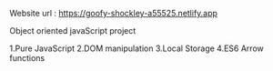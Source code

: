 Website url : https://goofy-shockley-a55525.netlify.app

Object oriented javaScript project

1.Pure JavaScript
2.DOM manipulation
3.Local Storage
4.ES6 Arrow functions

